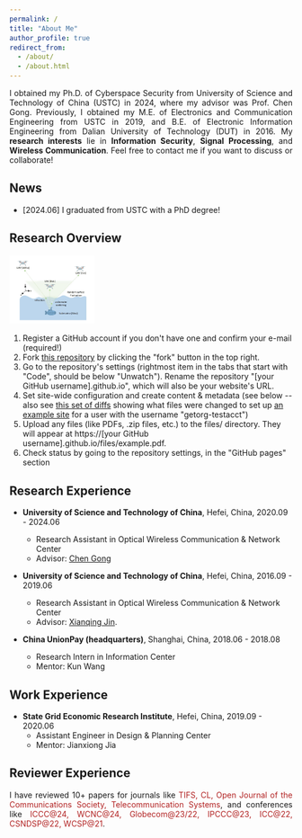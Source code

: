 ```yaml
---
permalink: /
title: "About Me"
author_profile: true
redirect_from: 
  - /about/
  - /about.html
---
```


<p style="text-align:justify">I obtained my Ph.D. of Cyberspace Security  from University of Science and Technology of China (USTC) in 2024, where my advisor was Prof. Chen Gong. Previously, I obtained my M.E. of Electronics and Communication Engineering from USTC  in 2019, and B.E. of Electronic Information Engineering from Dalian University of Technology (DUT) in 2016. My <b>research interests</b> lie in <b>Information Security</b>, <b>Signal Processing</b>, and <b>Wireless Communication</b>.  Feel free to contact me if you want to discuss or collaborate!</p>


News
------

* [2024.06] I graduated from USTC with a PhD degree!


Research Overview
------
<img src=/images/system_model.JPG width="30%">





<!-- <img src="https://static.jyshare.com/images/runoob-logo.png" width="50%"> -->


1. Register a GitHub account if you don't have one and confirm your e-mail (required!)
1. Fork [this repository](https://github.com/academicpages/academicpages.github.io) by clicking the "fork" button in the top right. 
1. Go to the repository's settings (rightmost item in the tabs that start with "Code", should be below "Unwatch"). Rename the repository "[your GitHub username].github.io", which will also be your website's URL.
1. Set site-wide configuration and create content & metadata (see below -- also see [this set of diffs](http://archive.is/3TPas) showing what files were changed to set up [an example site](https://getorg-testacct.github.io) for a user with the username "getorg-testacct")
1. Upload any files (like PDFs, .zip files, etc.) to the files/ directory. They will appear at https://[your GitHub username].github.io/files/example.pdf.  
1. Check status by going to the repository settings, in the "GitHub pages" section

Research Experience
------
- **University of Science and Technology of China**, Hefei, China, 2020.09 - 2024.06
  - Research Assistant in Optical Wireless Communication & Network Center
  - Advisor: [Chen Gong](http://staff.ustc.edu.cn/~cgong821/)

- **University of Science and Technology of China**, Hefei, China, 2016.09 - 2019.06
  - Research Assistant in Optical Wireless Communication & Network Center
  - Advisor: [Xianqing Jin](https://ieeexplore.ieee.org/author/37306691100).
 
- **China UnionPay (headquarters)**, Shanghai, China, 2018.06 - 2018.08
  - Research Intern in Information Center
  - Mentor: Kun Wang

Work Experience
------
- **State Grid Economic Research Institute**, Hefei, China, 2019.09 - 2020.06
  - Assistant Engineer in Design & Planning Center
  - Mentor: Jianxiong Jia

Reviewer Experience
------
<p style="text-align:justify">I have reviewed 10+ papers for journals like <font color=FireBrick>TIFS, CL, Open Journal of the Communications Society, Telecommunication Systems</font>, and  conferences like <font color=FireBrick>ICCC@24, WCNC@24, Globecom@23/22, IPCCC@23, ICC@22, CSNDSP@22, WCSP@21</font>.</p>


